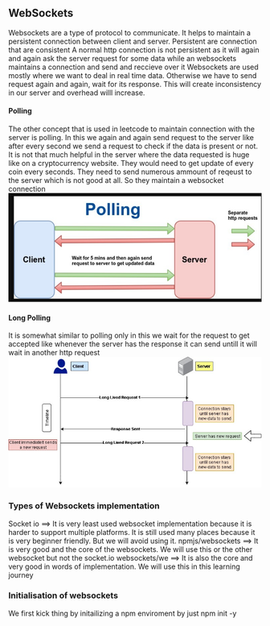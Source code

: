 ## WebSockets
Websockets are a type of protocol to communicate. It helps to maintain a persistent connection between client and server.
Persistent are connection that are consistent
A normal http connection is not persistent as it will again and again ask the server request for some data while an websockets maintains a connection and send and reccieve over it
Websockets are used mostly where we want to deal in real time data. 
Otherwise we have to send request again and again, wait for its response.
This will create inconsistency in our server and overhead willl increase.

#### Polling
The other concept that is used in leetcode to maintain connection with the server is polling.
In this we again and again send request to the server like after every second we send a request to check if the data is present or not.
It is not that much helpful in the server where the data requested is huge like on a cryptocurrency website. They would need to get update of every coin every seconds. They need to send numerous ammount of reqeust to the server which is not good at all. So they maintain a websocket connection
![alt text](image.png)

#### Long Polling
It is somewhat similar to polling only in this we wait for the request to get accepted like whenever the server has the response it can send untill it will wait in another http request
![alt text](image-1.png)


### Types of Websockets implementation
Socket io ==> It is very least used websocket implementation because it is harder to support multiple platforms. It is still used many places because it is very beginner friendly. But we will avoid using it. 
npmjs/websockets ==> It is very good and the core of the websockets. We will use this or the other websocket but not the socket.io
websockets/we ==> It is also the core and very good in words of implementation. We will use this in this learning journey


### Initialisation of websockets
We first kick thing by initailizing a npm enviroment by just 
    npm init -y

